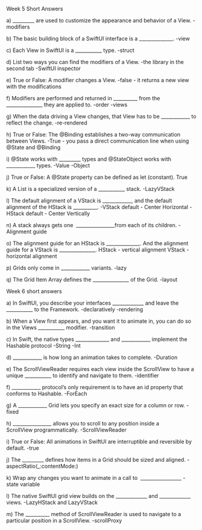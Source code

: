 Week 5 Short Answers

 a) _________ are used to customize the appearance and behavior of a View.
 -modifiers 

 b) The basic building block of a SwiftUI interface is a ______________.
 -view

 c) Each View in SwiftUI is a ___________ type.
 -struct 

 d) List two ways you can find the modifiers of a View.
 -the library in the second tab
 -SwiftUI inspector 

 e) True or False: A modifier changes a View.
 -false - it returns a new view with the modifications 

 f) Modifiers are performed and returned in __________ from the _______________ they are applied to.
 -order
 -views

 g) When the data driving a View changes, that View has to be ____________ to reflect the change.
 -re-rendered

 h) True or False: The @Binding establishes a two-way communication between Views.
 -True - you pass a direct communication line when using @State and @Binding

 i) @State works with _________ types and @StateObject works with ____________ types.
 -Value 
 -Object 

 j) True or False: A @State property can be defined as let (constant).
 True

 k) A List is a specialized version of a ___________ stack.
 -LazyVStack

 l) The default alignment of a VStack is ____________, and the default alignment of the HStack is __________.
 -VStack default - Center Horizontal 
 -HStack default - Center Vertically

 n) A stack always gets one  ________________from each of its children.
 -Alignment guide

 o) The alignment guide for an HStack is ______________. And the alignment guide for a VStack is _______________.
 HStack - vertical alignment
 VStack - horizontal alignment 

 p) Grids only come in ____________ variants.
 -lazy

 q) The Grid Item Array defines the _______________ of the Grid.
 -layout



 Week 6 short answers 

a) In SwiftUI, you describe your interfaces _____________ and leave the ___________ to the Framework.
-declaratively 
-rendering

b) When a View first appears, and you want it to animate in, you can do so in the Views ___________ modifier.
-transition 

c) In Swift, the native types ______________ and ____________ implement the Hashable protocol
-String
-Int

d) ____________ is how long an animation takes to complete.
-Duration

e) The ScrollViewReader requires each view inside the ScrollView to have a unique ___________ to identify and navigate to them.
-identifier

f) ____________ protocol’s only requirement is to have an id property that conforms to Hashable.
-ForEach

g) A ____________ Grid lets you specify an exact size for a column or row.
-fixed

h) ________________ allows you to scroll to any position inside a ScrollView programmatically.
-ScrollViewReader

i) True or False: All animations in SwiftUI are interruptible and reversible by default.
-true

j) The _________ defines how items in a Grid should be sized and aligned.
-aspectRatio(_:contentMode:)

k) Wrap any changes you want to animate in a call to  _________________
-state variable 

l) The native SwiftUI grid view builds on the _____________ and _____________ views.
-LazyHStack and LazyVStack

m) The __________ method of ScrollViewReader is used to navigate to a particular position in a ScrollView.
-scrollProxy

